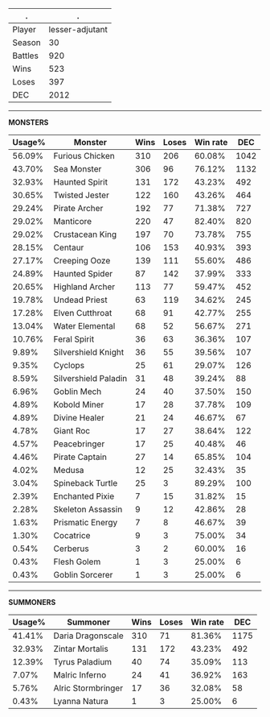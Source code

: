 .|.
|-|-
Player|lesser-adjutant
Season|30
Battles|920
Wins|523
Loses|397
DEC|2012

---
**MONSTERS**

Usage%|Monster|Wins|Loses|Win rate|DEC|
-|-|-|-|-|-|
56.09%|Furious Chicken|310|206|60.08%|1042|
43.70%|Sea Monster|306|96|76.12%|1132|
32.93%|Haunted Spirit|131|172|43.23%|492|
30.65%|Twisted Jester|122|160|43.26%|464|
29.24%|Pirate Archer|192|77|71.38%|727|
29.02%|Manticore|220|47|82.40%|820|
29.02%|Crustacean King|197|70|73.78%|755|
28.15%|Centaur|106|153|40.93%|393|
27.17%|Creeping Ooze|139|111|55.60%|486|
24.89%|Haunted Spider|87|142|37.99%|333|
20.65%|Highland Archer|113|77|59.47%|452|
19.78%|Undead Priest|63|119|34.62%|245|
17.28%|Elven Cutthroat|68|91|42.77%|255|
13.04%|Water Elemental|68|52|56.67%|271|
10.76%|Feral Spirit|36|63|36.36%|107|
9.89%|Silvershield Knight|36|55|39.56%|107|
9.35%|Cyclops|25|61|29.07%|126|
8.59%|Silvershield Paladin|31|48|39.24%|88|
6.96%|Goblin Mech|24|40|37.50%|150|
4.89%|Kobold Miner|17|28|37.78%|109|
4.89%|Divine Healer|21|24|46.67%|67|
4.78%|Giant Roc|17|27|38.64%|122|
4.57%|Peacebringer|17|25|40.48%|46|
4.46%|Pirate Captain|27|14|65.85%|104|
4.02%|Medusa|12|25|32.43%|35|
3.04%|Spineback Turtle|25|3|89.29%|100|
2.39%|Enchanted Pixie|7|15|31.82%|15|
2.28%|Skeleton Assassin|9|12|42.86%|28|
1.63%|Prismatic Energy|7|8|46.67%|39|
1.30%|Cocatrice|9|3|75.00%|34|
0.54%|Cerberus|3|2|60.00%|16|
0.43%|Flesh Golem|1|3|25.00%|6|
0.43%|Goblin Sorcerer|1|3|25.00%|6|

---
**SUMMONERS**

Usage%|Summoner|Wins|Loses|Win rate|DEC|
-|-|-|-|-|-|
41.41%|Daria Dragonscale|310|71|81.36%|1175|
32.93%|Zintar Mortalis|131|172|43.23%|492|
12.39%|Tyrus Paladium|40|74|35.09%|113|
7.07%|Malric Inferno|24|41|36.92%|163|
5.76%|Alric Stormbringer|17|36|32.08%|58|
0.43%|Lyanna Natura|1|3|25.00%|6|
